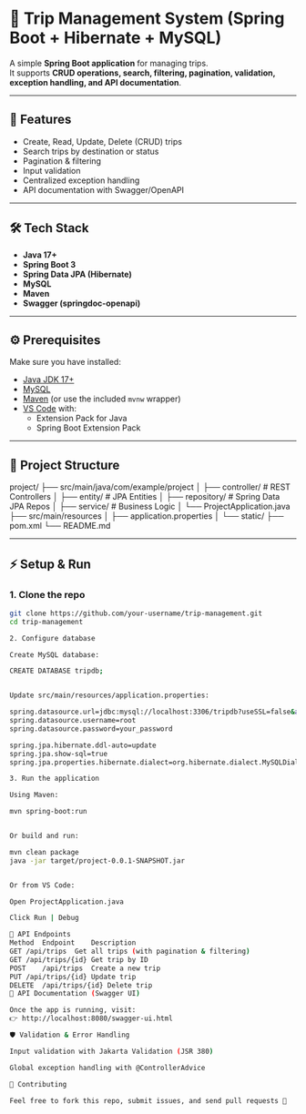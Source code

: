 # 🛫 Trip Management System (Spring Boot + Hibernate + MySQL)

A simple **Spring Boot application** for managing trips.  
It supports **CRUD operations, search, filtering, pagination, validation, exception handling, and API documentation**.  

---

## 🚀 Features
- Create, Read, Update, Delete (CRUD) trips  
- Search trips by destination or status  
- Pagination & filtering  
- Input validation  
- Centralized exception handling  
- API documentation with Swagger/OpenAPI  

---

## 🛠️ Tech Stack
- **Java 17+**  
- **Spring Boot 3**  
- **Spring Data JPA (Hibernate)**  
- **MySQL**  
- **Maven**  
- **Swagger (springdoc-openapi)**  

---

## ⚙️ Prerequisites
Make sure you have installed:
- [Java JDK 17+](https://adoptium.net/)  
- [MySQL](https://dev.mysql.com/downloads/)  
- [Maven](https://maven.apache.org/download.cgi) (or use the included `mvnw` wrapper)  
- [VS Code](https://code.visualstudio.com/) with:
  - Extension Pack for Java  
  - Spring Boot Extension Pack  

---

## 📂 Project Structure
project/
├── src/main/java/com/example/project
│ ├── controller/ # REST Controllers
│ ├── entity/ # JPA Entities
│ ├── repository/ # Spring Data JPA Repos
│ ├── service/ # Business Logic
│ └── ProjectApplication.java
├── src/main/resources
│ ├── application.properties
│ └── static/
├── pom.xml
└── README.md


---

## ⚡ Setup & Run

### 1. Clone the repo
```sh
git clone https://github.com/your-username/trip-management.git
cd trip-management

2. Configure database

Create MySQL database:

CREATE DATABASE tripdb;


Update src/main/resources/application.properties:

spring.datasource.url=jdbc:mysql://localhost:3306/tripdb?useSSL=false&allowPublicKeyRetrieval=true&serverTimezone=UTC
spring.datasource.username=root
spring.datasource.password=your_password

spring.jpa.hibernate.ddl-auto=update
spring.jpa.show-sql=true
spring.jpa.properties.hibernate.dialect=org.hibernate.dialect.MySQLDialect

3. Run the application

Using Maven:

mvn spring-boot:run


Or build and run:

mvn clean package
java -jar target/project-0.0.1-SNAPSHOT.jar


Or from VS Code:

Open ProjectApplication.java

Click Run | Debug

📖 API Endpoints
Method	Endpoint	Description
GET	/api/trips	Get all trips (with pagination & filtering)
GET	/api/trips/{id}	Get trip by ID
POST	/api/trips	Create a new trip
PUT	/api/trips/{id}	Update trip
DELETE	/api/trips/{id}	Delete trip
📑 API Documentation (Swagger UI)

Once the app is running, visit:
👉 http://localhost:8080/swagger-ui.html

🛡️ Validation & Error Handling

Input validation with Jakarta Validation (JSR 380)

Global exception handling with @ControllerAdvice

🤝 Contributing

Feel free to fork this repo, submit issues, and send pull requests 🙌
